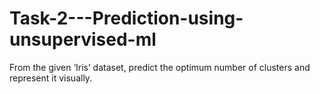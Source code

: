 # Task-2---Prediction-using-unsupervised-ml
From the given ‘Iris’ dataset, predict the optimum number of clusters and represent it visually.
